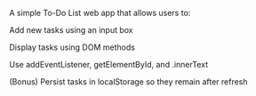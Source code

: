A simple To-Do List web app that allows users to:

Add new tasks using an input box

Display tasks using DOM methods

Use addEventListener, getElementById, and .innerText

(Bonus) Persist tasks in localStorage so they remain after refresh

